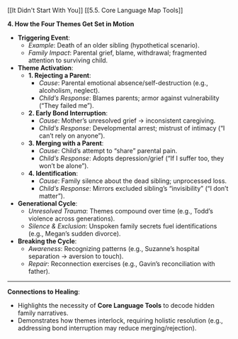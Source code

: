 [[It Didn't Start With You]]
[[5.5. Core Language Map Tools]]

**4. How the Four Themes Get Set in Motion**

- **Triggering Event**:
    - _Example_: Death of an older sibling (hypothetical scenario).
    - _Family Impact_: Parental grief, blame, withdrawal; fragmented attention to surviving child.
- **Theme Activation**:
    - **1. Rejecting a Parent**:
        - _Cause_: Parental emotional absence/self-destruction (e.g., alcoholism, neglect).
        - _Child’s Response_: Blames parents; armor against vulnerability (“They failed me”).
    - **2. Early Bond Interruption**:
        - _Cause_: Mother’s unresolved grief → inconsistent caregiving.
        - _Child’s Response_: Developmental arrest; mistrust of intimacy (“I can’t rely on anyone”).
    - **3. Merging with a Parent**:
        - _Cause_: Child’s attempt to “share” parental pain.
        - _Child’s Response_: Adopts depression/grief (“If I suffer too, they won’t be alone”).
    - **4. Identification**:
        - _Cause_: Family silence about the dead sibling; unprocessed loss.
        - _Child’s Response_: Mirrors excluded sibling’s “invisibility” (“I don’t matter”).
- **Generational Cycle**:
    - _Unresolved Trauma_: Themes compound over time (e.g., Todd’s violence across generations).
    - _Silence & Exclusion_: Unspoken family secrets fuel identifications (e.g., Megan’s sudden divorce).
- **Breaking the Cycle**:
    - _Awareness_: Recognizing patterns (e.g., Suzanne’s hospital separation → aversion to touch).
    - _Repair_: Reconnection exercises (e.g., Gavin’s reconciliation with father).

---

**Connections to Healing**:

- Highlights the necessity of **Core Language Tools** to decode hidden family narratives.
- Demonstrates how themes interlock, requiring holistic resolution (e.g., addressing bond interruption may reduce merging/rejection).